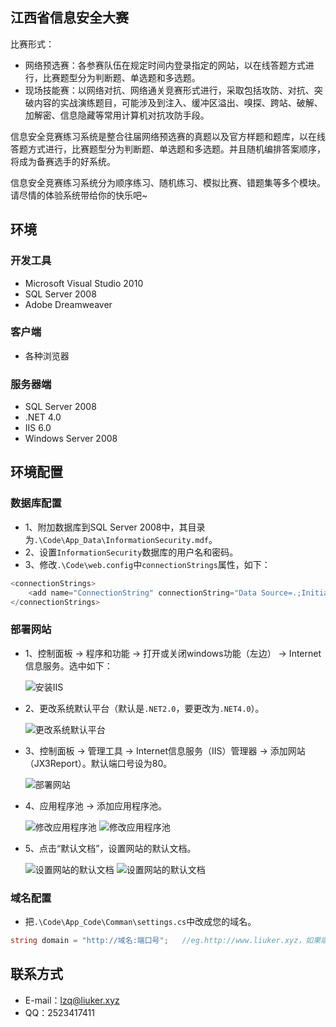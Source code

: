 江西省信息安全大赛
------------------

比赛形式：
  * 网络预选赛：各参赛队伍在规定时间内登录指定的网站，以在线答题方式进行，比赛题型分为判断题、单选题和多选题。
  * 现场技能赛：以网络对抗、网络通关竞赛形式进行，采取包括攻防、对抗、突破内容的实战演练题目，可能涉及到注入、缓冲区溢出、嗅探、跨站、破解、加解密、信息隐藏等常用计算机对抗攻防手段。
 
信息安全竞赛练习系统是整合往届网络预选赛的真题以及官方样题和题库，以在线答题方式进行，比赛题型分为判断题、单选题和多选题。并且随机编排答案顺序，将成为备赛选手的好系统。
 
信息安全竞赛练习系统分为顺序练习、随机练习、模拟比赛、错题集等多个模块。请尽情的体验系统带给你的快乐吧~

环境
----

### 开发工具
  * Microsoft Visual Studio 2010
  * SQL Server 2008  
  * Adobe Dreamweaver

### 客户端
  * 各种浏览器
  
### 服务器端
  * SQL Server 2008
  * .NET 4.0
  * IIS 6.0
  * Windows Server 2008

环境配置
--------

### 数据库配置
  * 1、附加数据库到SQL Server 2008中，其目录为`.\Code\App_Data\InformationSecurity.mdf`。
  * 2、设置`InformationSecurity`数据库的用户名和密码。
  * 3、修改`.\Code\web.config`中`connectionStrings`属性，如下：

```C#
<connectionStrings>
	<add name="ConnectionString" connectionString="Data Source=.;Initial Catalog=InformationSecurity;Persist Security Info=True;User ID=~~数据库用户名~~;Password=~~数据库密码~~" providerName="System.Data.SqlClient" />
</connectionStrings>
```

### 部署网站
  * 1、控制面板 -> 程序和功能 -> 打开或关闭windows功能（左边） -> Internet信息服务。选中如下：

    ![安装IIS](https://github.com/liuker0x007/InfoSecPracticeSystem/blob/master/README/01.png)

  * 2、更改系统默认平台（默认是`.NET2.0`，要更改为`.NET4.0`）。

    ![更改系统默认平台](https://github.com/liuker0x007/InfoSecPracticeSystem/blob/master/README/02.png)

  * 3、控制面板 -> 管理工具 -> Internet信息服务（IIS）管理器 -> 添加网站（JX3Report）。默认端口号设为80。
  
    ![部署网站](https://github.com/liuker0x007/InfoSecPracticeSystem/blob/master/README/03.png)

  * 4、应用程序池 -> 添加应用程序池。
  
    ![修改应用程序池](https://github.com/liuker0x007/InfoSecPracticeSystem/blob/master/README/04.png)
    ![修改应用程序池](https://github.com/liuker0x007/InfoSecPracticeSystem/blob/master/README/05.png)

  * 5、点击“默认文档”，设置网站的默认文档。
  
    ![设置网站的默认文档](https://github.com/liuker0x007/InfoSecPracticeSystem/blob/master/README/06.png)
    ![设置网站的默认文档](https://github.com/liuker0x007/InfoSecPracticeSystem/blob/master/README/07.png)


### 域名配置
  * 把`.\Code\App_Code\Comman\settings.cs`中改成您的域名。

```C#
string domain = "http://域名:端口号";   //eg.http://www.liuker.xyz，如果端口号是80则可以不用加端口号。
```

联系方式
--------

  * E-mail：lzq@liuker.xyz
  * QQ：2523417411
